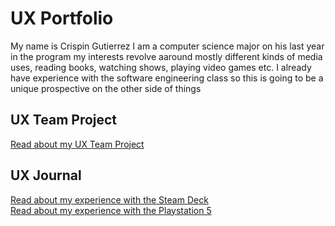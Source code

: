 # UX Portfolio

My name is Crispin Gutierrez
I am a computer science major on his last year in the program
my interests revolve aaround mostly different kinds of media uses, reading books, watching shows, playing video games etc.
I already have experience with the software engineering class so this is going to be a unique prospective on the other side of things

## UX Team Project

[Read about my UX Team Project](https://usabilityengineering.github.io/GroupActivity/)

## UX Journal

[Read about my experience with the Steam Deck](j01/)  
[Read about my experience with the Playstation 5](j02/)
